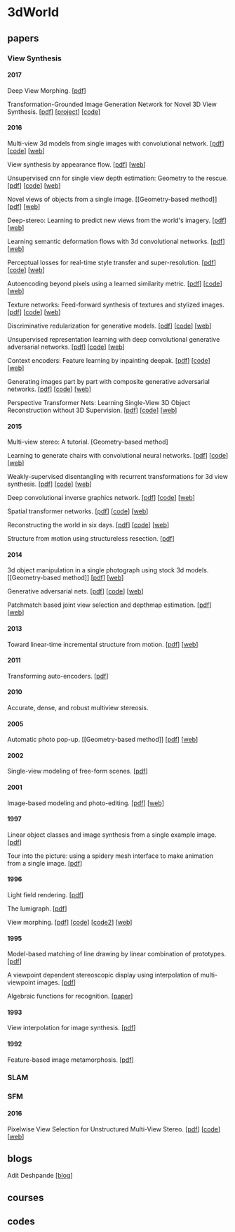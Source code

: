 # 3dWorld
## papers
### View Synthesis
#### 2017
Deep View Morphing. [[pdf](https://arxiv.org/abs/1703.02168)]

Transformation-Grounded Image Generation Network for Novel 3D View Synthesis. [[pdf](https://arxiv.org/abs/1703.02921)] [[project](http://www.cs.unc.edu/~eunbyung/tvsn/)] [[code](https://github.com/silverbottlep/tvsn)]

#### 2016
Multi-view 3d models from single images with convolutional network. [[pdf](https://arxiv.org/abs/1511.06702)] [[code](https://github.com/mtatarchenko/mv3d)] [[web](http://lmb.informatik.uni-freiburg.de/people/tatarchm/)]

View synthesis by appearance flow. [[pdf](https://www.arxiv.org/abs/1605.03557)] [[web](https://github.com/tinghuiz/appearance-flow)]

Unsupervised cnn for single view depth estimation: Geometry to the rescue. [[pdf](https://arxiv.org/abs/1603.04992)] [[code](https://github.com/Ravi-Garg/Unsupervised_Depth_Estimation)] [[web](https://github.com/Ravi-Garg)]

Novel views of objects from a single image. [[Geometry-based method]] [[pdf](https://arxiv.org/pdf/1602.00328)] [[web](http://homes.cs.washington.edu/~krematas/ViewSynthesis/)]

Deep-stereo: Learning to predict new views from the world's imagery. [[pdf](https://arxiv.org/abs/1506.06825)] [[web](https://www.cs.cornell.edu/%7Esnavely/)]

Learning semantic deformation flows with 3d convolutional networks. [[pdf](http://geometry.cs.ucl.ac.uk/projects/2016/semantic_learning/paper_docs/DefFlow3D.pdf)] [[web](http://geometry.cs.ucl.ac.uk/projects/2016/semantic_learning/)]

Perceptual losses for real-time style transfer and super-resolution. [[pdf](https://arxiv.org/abs/1603.08155)] [[code](https://github.com/jcjohnson/fast-neural-style)] [[web](https://github.com/jcjohnson)]

Autoencoding beyond pixels using a learned similarity metric. [[pdf](https://arxiv.org/pdf/1512.09300.pdf)] [[code](https://github.com/andersbll/autoencoding_beyond_pixels)] [[web](https://github.com/andersbll)]

Texture networks: Feed-forward synthesis of textures and stylized images. [[pdf](https://arxiv.org/pdf/1603.03417.pdf)] [[code](https://github.com/DmitryUlyanov/texture_nets)] [[web](https://github.com/DmitryUlyanov)]

Discriminative redularization for generative models. [[pdf](https://arxiv.org/abs/1602.03220)] [[code](https://github.com/vdumoulin/discgen)] [[web](https://github.com/vdumoulin)]

Unsupervised representation learning with deep convolutional generative adversarial networks. [[pdf](https://arxiv.org/pdf/1511.06434v2)] [[code](https://github.com/Newmu/dcgan_code)] [[web](https://github.com/Newmu)]

Context encoders: Feature learning by inpainting deepak. [[pdf](http://www.cv-foundation.org/openaccess/content_cvpr_2016/papers/Pathak_Context_Encoders_Feature_CVPR_2016_paper.pdf)] [[code](https://github.com/pathak22/context-encoder)] [[web](https://github.com/pathak22)]

Generating images part by part with composite generative adversarial networks. [[pdf](https://www.arxiv.org/abs/1607.05387)] [[code](https://github.com/Hanock/generating_images_part_by_part)] [[web](https://github.com/Hanock)]

Perspective Transformer Nets: Learning Single-View 3D Object Reconstruction without 3D Supervision. [[pdf](https://papers.nips.cc/paper/6206-perspective-transformer-nets-learning-single-view-3d-object-reconstruction-without-3d-supervision.pdf)] [[code](https://github.com/xcyan/nips16_PTN)] [[web](https://github.com/xcyan)]

#### 2015
Multi-view stereo: A tutorial. [Geometry-based method]

Learning to generate chairs with convolutional neural networks. [[pdf](https://128.84.21.199/abs/1411.5928v2)] [[code](https://github.com/dosovits/caffe-fr-chairs)] [[web](http://lmb.informatik.uni-freiburg.de/people/dosovits/)]

Weakly-supervised disentangling with recurrent transformations for 3d view synthesis. [[pdf](https://papers.nips.cc/paper/5639-weakly-supervised-disentangling-with-recurrent-transformations-for-3d-view-synthesis.pdf)] [[code](https://github.com/jimeiyang/deepRotator)] [[web](https://github.com/jimeiyang)]

Deep convolutional inverse graphics network. [[pdf](http://arxiv.org/pdf/1503.03167.pdf)] [[code](https://github.com/willwhitney/dc-ign)] [[web](https://github.com/willwhitney)]

Spatial transformer networks. [[pdf](https://arxiv.org/abs/1506.02025)] [[code](https://github.com/skaae/transformer_network)] [[web](https://github.com/skaae)]

Reconstructing the world in six days. [[pdf](http://www.cv-foundation.org/openaccess/content_cvpr_2015/papers/Heinly_Reconstructing_the_World_2015_CVPR_paper.pdf)] [[code](https://github.com/jheinly/streaming_connected_component_discovery)] [[web](https://github.com/jheinly)]

Structure from motion using structureless resection. [[pdf](http://www.cv-foundation.org/openaccess/content_iccv_2015/papers/Zheng_Structure_From_Motion_ICCV_2015_paper.pdf)]

#### 2014
3d object manipulation in a single photograph using stock 3d models. [[Geometry-based method]] [[pdf](http://www.cs.cmu.edu/~om3d/papers/SIGGRAPH2014.pdf)] [[web](http://www.cs.cmu.edu/~om3d/)]

Generative adversarial nets. [[pdf](https://papers.nips.cc/paper/5423-generative-adversarial-nets.pdf)] [[code](https://github.com/goodfeli/adversarial)] [[web](https://github.com/goodfeli)]

Patchmatch based joint view selection and depthmap estimation. [[pdf](http://www.cs.unc.edu/~jmf/publications/ZhengDunnJojicFrahmCVPR2014.pdf)] [[web](http://www.cs.unc.edu/~ezheng/)]

#### 2013
Toward linear-time incremental structure from motion. [[pdf](http://www.ccwu.me/vsfm/vsfm.pdf)] [[web](http://www.ccwu.me/vsfm/)] 

#### 2011
Transforming auto-encoders. [[pdf](http://www.cs.toronto.edu/~hinton/absps/transauto6.pdf)] 

#### 2010
Accurate, dense, and robust multiview stereosis.

#### 2005
Automatic photo pop-up. [[Geometry-based method]] [[pdf](http://dhoiem.web.engr.illinois.edu/publications/popup.pdf)] [[web](http://dhoiem.web.engr.illinois.edu/)]

#### 2002
Single-view modeling of free-form scenes. [[pdf](http://grail.cs.washington.edu/projects/svm/jvca2002.pdf)] 

#### 2001
Image-based modeling and photo-editing. [[pdf](http://groups.csail.mit.edu/graphics/ibedit/ibedit_s2001_cameraReady.pdf)] [[web](http://groups.csail.mit.edu/graphics/ibedit/)]

#### 1997
Linear object classes and image synthesis from a single example image. [[pdf](http://cbcl.mit.edu/cbcl/publications/ps/vetter-poggio-IEEE-pami-1997.pdf)] 

Tour into the picture: using a spidery mesh interface to make animation from a single image. [[pdf](http://graphics.cs.cmu.edu/courses/15-463/2007_fall/Papers/TIP.pdf)]

#### 1996
Light field rendering. [[pdf](https://graphics.stanford.edu/papers/light/light-lores-corrected.pdf)]

The lumigraph. [[pdf](http://www.cs.utah.edu/classes/cs5610/handouts/lumigraph.pdf)]

View morphing. [[pdf](http://www.cs.cmu.edu/afs/andrew/scs/cs/15-463/f07/proj_final/www/amichals/view.pdf)] [[code](https://github.com/eroniki/viewMorphing)] [[code2](https://github.com/codedhead/viewmorphing)] [[web](http://homes.cs.washington.edu/~seitz/vmorph/vmorph.htm)]

#### 1995
Model-based matching of line drawing by linear combination of prototypes. [[pdf](http://dspace.mit.edu/handle/1721.1/7187)]

A viewpoint dependent stereoscopic display using interpolation of multi-viewpoint images. [[pdf](http://proceedings.spiedigitallibrary.org/data/Conferences/SPIEP/53134/11_1.pdf)]

Algebraic functions for recognition. [[paper](http://dspace.mit.edu/handle/1721.1/6619)]

#### 1993
View interpolation for image synthesis. [[pdf](http://www.cs.columbia.edu/~belhumeur/courses/appearance/chen93view.pdf)] 

#### 1992
Feature-based image metamorphosis. [[pdf](http://www.cs.princeton.edu/courses/archive/fall00/cs426/papers/beier92.pdf)]

### SLAM

### SFM

#### 2016
Pixelwise View Selection for Unstructured Multi-View Stereo. [[pdf](http://www.cs.unc.edu/~ezheng/resources/mvs_2016/eccv2016.pdf)] [[code](https://github.com/colmap/colmap)] [[web](http://people.inf.ethz.ch/jschoenb/colmap/)]

## blogs
Adit Deshpande [[blog](https://adeshpande3.github.io/)]

## courses
## codes
